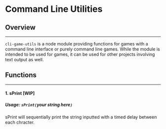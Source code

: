 # Command Line Utilities

## Overview
***
`cli-game-utils` is a node module providing functions for games with a command line interface or purely command line games. While the module is intended to be used for games, it can be used for other projects involving text output as well.
## Functions
***
#### 1. sPrint [WIP]
##### Usage: `sPrint(`*your string here*`)`
sPrint will sequentially print the string inputted with a timed delay between each chracter.
